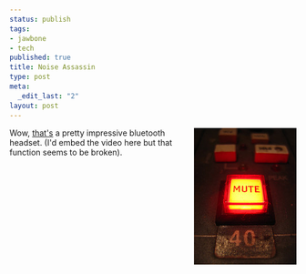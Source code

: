 ```yaml
--- 
status: publish
tags: 
- jawbone
- tech
published: true
title: Noise Assassin
type: post
meta: 
  _edit_last: "2"
layout: post
---
```

<a href='http://flickr.com/photos/adactio/2110630231/'><img src="/media/wp/2008/06/mute.jpg" alt="" title="Mute button" width="180" height="240" class="alignright size-full wp-image-1302" align="right" /></a>Wow, <a href="http://www.jawbone.com/demo.aspx">that's</a> a pretty impressive bluetooth headset. (I'd embed the video here but that function seems to be broken).

